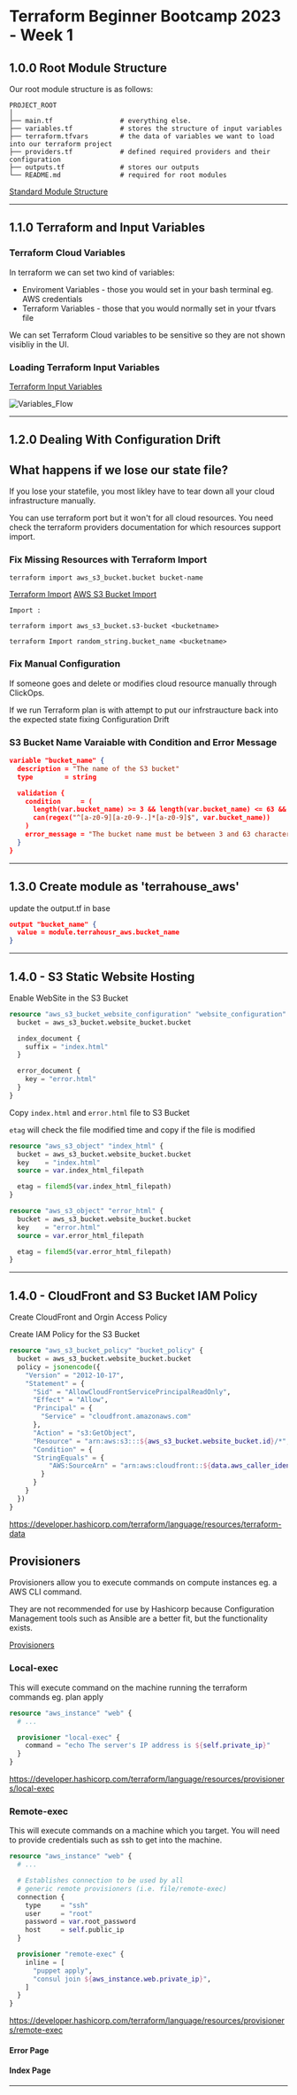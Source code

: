 # Terraform Beginner Bootcamp 2023 - Week 1

## 1.0.0 Root Module Structure

Our root module structure is as follows:

```
PROJECT_ROOT
│
├── main.tf                 # everything else.
├── variables.tf            # stores the structure of input variables
├── terraform.tfvars        # the data of variables we want to load into our terraform project
├── providers.tf            # defined required providers and their configuration
├── outputs.tf              # stores our outputs
└── README.md               # required for root modules
```

[Standard Module Structure](https://developer.hashicorp.com/terraform/language/modules/develop/structure)

---

## 1.1.0 Terraform and Input Variables

### Terraform Cloud Variables

In terraform we can set two kind of variables:
- Enviroment Variables - those you would set in your bash terminal eg. AWS credentials
- Terraform Variables - those that you would normally set in your tfvars file

We can set Terraform Cloud variables to be sensitive so they are not shown visibliy in the UI.

### Loading Terraform Input Variables

[Terraform Input Variables](https://developer.hashicorp.com/terraform/language/values/variables)

![Variables_Flow](https://github.com/ganeshpondy/terraform-beginner-bootcamp-2023/assets/18094905/3dcdfa00-6d2e-4b9c-be70-8a743b75429c)


---

## 1.2.0 Dealing With Configuration Drift

## What happens if we lose our state file?

If you lose your statefile, you most likley have to tear down all your cloud infrastructure manually.

You can use terraform port but it won't for all cloud resources. You need check the terraform providers documentation for which resources support import.

### Fix Missing Resources with Terraform Import

`terraform import aws_s3_bucket.bucket bucket-name`

[Terraform Import](https://developer.hashicorp.com/terraform/cli/import)
[AWS S3 Bucket Import](https://registry.terraform.io/providers/hashicorp/aws/latest/docs/resources/s3_bucket#import)

``` TF
Import :

terraform import aws_s3_bucket.s3-bucket <bucketname>

terraform Import random_string.bucket_name <bucketname>

```

### Fix Manual Configuration

If someone goes and delete or modifies cloud resource manually through ClickOps. 

If we run Terraform plan is with attempt to put our infrstraucture back into the expected state fixing Configuration Drift



### S3 Bucket Name Varaiable with Condition and Error Message 

``` JSON
variable "bucket_name" {
  description = "The name of the S3 bucket"
  type        = string

  validation {
    condition     = (
      length(var.bucket_name) >= 3 && length(var.bucket_name) <= 63 && 
      can(regex("^[a-z0-9][a-z0-9-.]*[a-z0-9]$", var.bucket_name))
    )
    error_message = "The bucket name must be between 3 and 63 characters, start and end with a lowercase letter or number, and can contain only lowercase letters, numbers, hyphens, and dots."
  }
}
```

---

## 1.3.0 Create module as 'terrahouse_aws'

update the output.tf in base 

```json
output "bucket_name" {
  value = module.terrahousr_aws.bucket_name
}
```
---

## 1.4.0 - S3 Static Website Hosting

Enable WebSite in the S3 Bucket

``` tf
resource "aws_s3_bucket_website_configuration" "website_configuration" {
  bucket = aws_s3_bucket.website_bucket.bucket

  index_document {
    suffix = "index.html"
  }

  error_document {
    key = "error.html"
  }
}

```

Copy `index.html` and `error.html` file to S3 Bucket

`etag` will check the file modified time and copy if the file is modified

``` tf
resource "aws_s3_object" "index_html" {
  bucket = aws_s3_bucket.website_bucket.bucket
  key    = "index.html"
  source = var.index_html_filepath

  etag = filemd5(var.index_html_filepath)   
}

resource "aws_s3_object" "error_html" {
  bucket = aws_s3_bucket.website_bucket.bucket
  key    = "error.html"
  source = var.error_html_filepath

  etag = filemd5(var.error_html_filepath)
}
```

---

## 1.4.0 - CloudFront and S3 Bucket IAM Policy

Create CloudFront and Orgin Access Policy

Create IAM Policy for the S3 Bucket 

``` tf
resource "aws_s3_bucket_policy" "bucket_policy" {
  bucket = aws_s3_bucket.website_bucket.bucket
  policy = jsonencode({
    "Version" = "2012-10-17",
    "Statement" = {
      "Sid" = "AllowCloudFrontServicePrincipalReadOnly",
      "Effect" = "Allow",
      "Principal" = {
        "Service" = "cloudfront.amazonaws.com"
      },
      "Action" = "s3:GetObject",
      "Resource" = "arn:aws:s3:::${aws_s3_bucket.website_bucket.id}/*",
      "Condition" = {
      "StringEquals" = {
          "AWS:SourceArn" = "arn:aws:cloudfront::${data.aws_caller_identity.current.account_id}:distribution/${aws_cloudfront_distribution.s3_distribution.id}"
        }
      }
    }
  })
}

```

https://developer.hashicorp.com/terraform/language/resources/terraform-data

## Provisioners

Provisioners allow you to execute commands on compute instances eg. a AWS CLI command.

They are not recommended for use by Hashicorp because Configuration Management tools such as Ansible are a better fit, but the functionality exists.

[Provisioners](https://developer.hashicorp.com/terraform/language/resources/provisioners/syntax)

### Local-exec

This will execute command on the machine running the terraform commands eg. plan apply

```tf
resource "aws_instance" "web" {
  # ...

  provisioner "local-exec" {
    command = "echo The server's IP address is ${self.private_ip}"
  }
}
```

https://developer.hashicorp.com/terraform/language/resources/provisioners/local-exec

### Remote-exec

This will execute commands on a machine which you target. You will need to provide credentials such as ssh to get into the machine.

```tf
resource "aws_instance" "web" {
  # ...

  # Establishes connection to be used by all
  # generic remote provisioners (i.e. file/remote-exec)
  connection {
    type     = "ssh"
    user     = "root"
    password = var.root_password
    host     = self.public_ip
  }

  provisioner "remote-exec" {
    inline = [
      "puppet apply",
      "consul join ${aws_instance.web.private_ip}",
    ]
  }
}
```
https://developer.hashicorp.com/terraform/language/resources/provisioners/remote-exec

#### Error Page



#### Index Page


---




